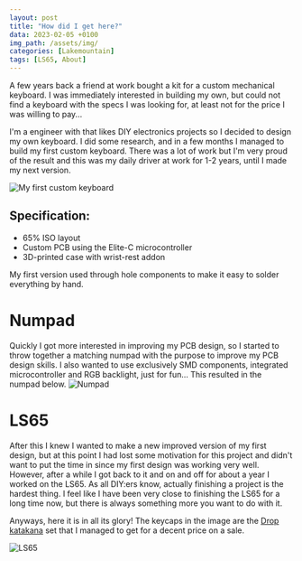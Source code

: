 ```yaml
---
layout: post
title: "How did I get here?"
data: 2023-02-05 +0100
img_path: /assets/img/
categories: [Lakemountain]
tags: [LS65, About]
---
```

A few years back a friend at work bought a kit for a custom mechanical keyboard. I was immediately interested in building my own, but could not find a keyboard with the specs I was looking for, at least not for the price I was willing to pay...

I'm a engineer with that likes DIY electronics projects so I decided to design my own keyboard. I did some research, and in a few months I managed to build my first custom keyboard. There was a lot of work but I'm very proud of the result and this was my daily driver at work for 1-2 years, until I made my next version.

![My first custom keyboard](keyboard/IMG_0280.JPG)

## Specification:

* 65% ISO layout
* Custom PCB using the Elite-C microcontroller
* 3D-printed case with wrist-rest addon

My first version used through hole components to make it easy to solder everything by hand.

# Numpad

Quickly I got more interested in improving my PCB design, so I started to throw together a matching numpad with the purpose to improve my PCB design skills. I also wanted to use exclusively SMD components, integrated microcontroller and RGB backlight, just for fun... This resulted in the numpad below.
![Numpad](keyboard/IMG_0171.JPG)


# LS65

After this I knew I wanted to make a new improved version of my first design, but at this point I had lost some motivation for this project and didn't want to put the time in since my first design was working very well. However, after a while I got back to it and on and off for about a year I worked on the LS65. As all DIY:ers know, actually finishing a project is the hardest thing. I feel like I have been very close to finishing the LS65 for a long time now, but there is always something more you want to do with it.

Anyways, here it is in all its glory!
The keycaps in the image are the [Drop katakana](https://drop.com/buy/drop-gmk-white-on-black-katakana-custom-keycap-set) set that I managed to get for a decent price on a sale.

![LS65](keyboard/ls65.jpeg)
